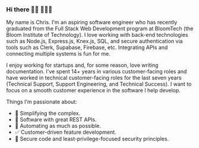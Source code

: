 ### Hi there 👋🏻 👨🏻‍💻

My name is Chris. I'm an aspiring software engineer who has recently graduated from the Full Stack Web Development program at BloomTech (the Bloom Institute of Technology). I love working with back-end technologies such as Node.js, Express.js, Knex.js, SQL, and secure authentication via tools such as Clerk, Supabase, Firebase, etc. Integrating APIs and connecting multiple systems is fun for me.

I enjoy working for startups and, for some reason, love writing documentation. I've spent 14+ years in various customer-facing roles and have worked in technical customer-facing roles for the last seven years (Technical Support, Support Engineering, and Technical Success). I want to focus on a smooth customer experience in the software I help develop.

Things I'm passionate about:
- 🧠 Simplifying the complex.
- 🛜 Software with great REST APIs.
- 🤖 Automating as much as possible.
- ✅ Customer-driven feature development.
- 🔐 Secure code and least-privilege-focused security principles.
